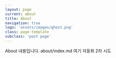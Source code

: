 ```yaml
---
layout: page
current: about
title: About
navigation: true
logo: 'assets/images/ghost.png'
class: page-template
subclass: 'post page'
---
```


About 내용입니다. about/index.md 여기 
자동화 2차 시도